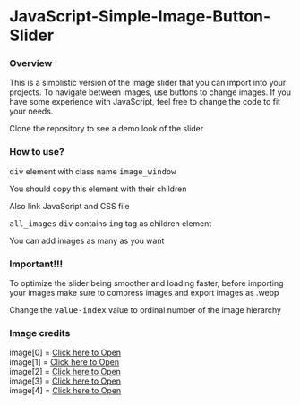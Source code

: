 <h1>JavaScript-Simple-Image-Button-Slider</h1>

<h3>Overview</h3>
<p>This is a simplistic version of the image slider that you can import into your projects. To navigate between images, use buttons to change images. If you have some experience with JavaScript, feel free to change the code to fit your needs.</p> 

<p>Clone the repository to see a demo look of the slider</p>

<h3>How to use?</h3>
<p><kbd>div</kbd> element with class name <tt>image_window</tt></p>
<p>You should copy this element with their children</p>
<p>Also link JavaScript and CSS file</p>
<p><tt>all_images</tt> <kbd>div</kbd> contains <kbd>img</kbd> tag as children element</p>
<p>You can add images as many as you want</p>
<h3>Important!!!</h3>
<p>To optimize the slider being smoother and loading faster, before importing your images make sure to compress images and export images as .webp</p>
<p>Change the <tt>value-index</tt> value to ordinal number of the image hierarchy</p>

<h3>Image credits</h3>
image[0] = <a href="https://www.pexels.com/photo/woman-near-the-lake-in-the-mountains-15091952/">Click here to Open</a>  <br>
image[1] = <a href="https://www.pexels.com/photo/riga-19749458/">Click here to Open</a> <br>
image[2] = <a href="https://www.pexels.com/photo/a-house-with-a-blue-door-and-a-tree-in-front-19716967/">Click here to Open</a> <br>
image[3] = <a href="https://www.pexels.com/photo/reflection-of-a-brunette-woman-in-a-mirror-19397660/">Click here to Open</a> <br>
image[4] = <a href="https://www.pexels.com/photo/black-and-white-photo-of-a-street-view-12763512/">Click here to Open</a> <br>

